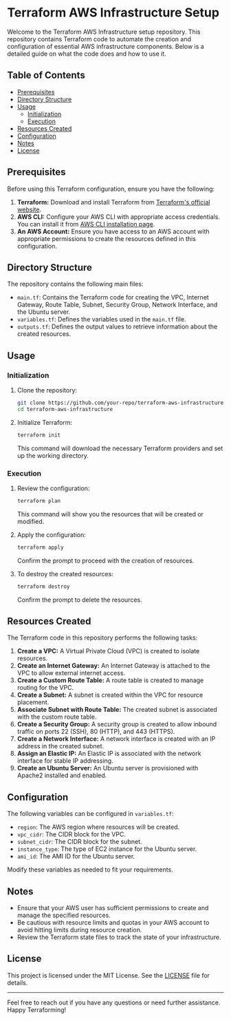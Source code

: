 # Terraform AWS Infrastructure Setup

Welcome to the Terraform AWS Infrastructure setup repository. This repository contains Terraform code to automate the creation and configuration of essential AWS infrastructure components. Below is a detailed guide on what the code does and how to use it.

## Table of Contents

- [Prerequisites](#prerequisites)
- [Directory Structure](#directory-structure)
- [Usage](#usage)
  - [Initialization](#initialization)
  - [Execution](#execution)
- [Resources Created](#resources-created)
- [Configuration](#configuration)
- [Notes](#notes)
- [License](#license)

## Prerequisites

Before using this Terraform configuration, ensure you have the following:

1. **Terraform:** Download and install Terraform from [Terraform's official website](https://www.terraform.io/downloads.html).
2. **AWS CLI:** Configure your AWS CLI with appropriate access credentials. You can install it from [AWS CLI installation page](https://docs.aws.amazon.com/cli/latest/userguide/install-cliv2.html).
3. **An AWS Account:** Ensure you have access to an AWS account with appropriate permissions to create the resources defined in this configuration.

## Directory Structure

The repository contains the following main files:

- `main.tf`: Contains the Terraform code for creating the VPC, Internet Gateway, Route Table, Subnet, Security Group, Network Interface, and the Ubuntu server.
- `variables.tf`: Defines the variables used in the `main.tf` file.
- `outputs.tf`: Defines the output values to retrieve information about the created resources.

## Usage

### Initialization

1. Clone the repository:

   ```bash
   git clone https://github.com/your-repo/terraform-aws-infrastructure.git
   cd terraform-aws-infrastructure
   ```

2. Initialize Terraform:

   ```bash
   terraform init
   ```

   This command will download the necessary Terraform providers and set up the working directory.

### Execution

1. Review the configuration:

   ```bash
   terraform plan
   ```

   This command will show you the resources that will be created or modified.

2. Apply the configuration:

   ```bash
   terraform apply
   ```

   Confirm the prompt to proceed with the creation of resources.

3. To destroy the created resources:

   ```bash
   terraform destroy
   ```

   Confirm the prompt to delete the resources.

## Resources Created

The Terraform code in this repository performs the following tasks:

1. **Create a VPC:** A Virtual Private Cloud (VPC) is created to isolate resources.
2. **Create an Internet Gateway:** An Internet Gateway is attached to the VPC to allow external internet access.
3. **Create a Custom Route Table:** A route table is created to manage routing for the VPC.
4. **Create a Subnet:** A subnet is created within the VPC for resource placement.
5. **Associate Subnet with Route Table:** The created subnet is associated with the custom route table.
6. **Create a Security Group:** A security group is created to allow inbound traffic on ports 22 (SSH), 80 (HTTP), and 443 (HTTPS).
7. **Create a Network Interface:** A network interface is created with an IP address in the created subnet.
8. **Assign an Elastic IP:** An Elastic IP is associated with the network interface for stable IP addressing.
9. **Create an Ubuntu Server:** An Ubuntu server is provisioned with Apache2 installed and enabled.

## Configuration

The following variables can be configured in `variables.tf`:

- `region`: The AWS region where resources will be created.
- `vpc_cidr`: The CIDR block for the VPC.
- `subnet_cidr`: The CIDR block for the subnet.
- `instance_type`: The type of EC2 instance for the Ubuntu server.
- `ami_id`: The AMI ID for the Ubuntu server.

Modify these variables as needed to fit your requirements.

## Notes

- Ensure that your AWS user has sufficient permissions to create and manage the specified resources.
- Be cautious with resource limits and quotas in your AWS account to avoid hitting limits during resource creation.
- Review the Terraform state files to track the state of your infrastructure.

## License

This project is licensed under the MIT License. See the [LICENSE](LICENSE) file for details.

---

Feel free to reach out if you have any questions or need further assistance. Happy Terraforming!
